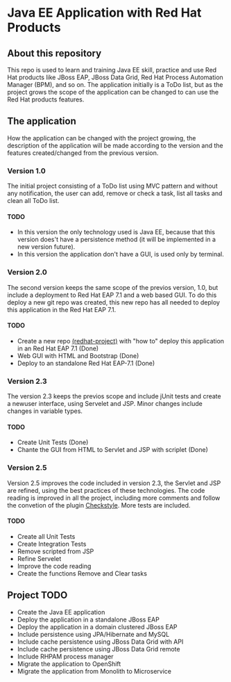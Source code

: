# Java EE Application with Red Hat Products

## About this repository

This repo is used to learn and training Java EE skill, practice and use Red Hat products like JBoss EAP, JBoss Data Grid, Red Hat Process Automation Manager (BPM), and so on.
The application initially is a ToDo list, but as the project grows the scope of the application can be changed to can use the Red Hat products features.

## The application

How the application can be changed with the project growing, the description of the application will be made according to the version and the features created/changed from the previous version.

### Version 1.0

The initial project consisting of a ToDo list using MVC pattern and without any notification, the user can add, remove or check a task, list all tasks and clean all ToDo list.

#### TODO
- In this version the only technology used is Java EE, because that this version does't have a persistence method (it will be implemented in a new version future).
- In this version the application don't have a GUI, is used only by terminal.

### Version 2.0

The second version keeps the same scope of the previos version, 1.0, but include a deployment to Red Hat EAP 7.1 and a web based GUI. To do this deploy a new git repo was created, this new repo has all needed to deploy this application in the Red Hat EAP 7.1.

#### TODO
- Create a new repo [(redhat-project)](https://github.com/ribeirorvs/redhat-project) with "how to" deploy this application in an Red Hat EAP 7.1 (Done)
- Web GUI with HTML and Bootstrap (Done)
- Deploy to an standalone Red Hat EAP-7.1 (Done)

### Version 2.3

The version 2.3 keeps the previos scope and include jUnit tests and create a newuser interface, using Servelet and JSP. Minor changes include changes in variable types.

#### TODO
- Create Unit Tests (Done)
- Chante the GUI from HTML to Servlet and JSP with scriplet (Done)

### Version 2.5

Version 2.5 improves the code included in version 2.3, the Servlet and JSP are refined, using the best practices of these technologies.
The code reading is improved in all the project, including more comments and follow the convetion of the plugin [Checkstyle](https://maven.apache.org/plugins/maven-checkstyle-plugin/usage.html). More tests are included.

#### TODO
- Create all Unit Tests
- Create Integration Tests
- Remove scripted from JSP
- Refine Servelet
- Improve the code reading
- Create the functions Remove and Clear tasks

## Project TODO

- Create the Java EE application
- Deploy the application in a standalone JBoss EAP
- Deploy the application in a domain clustered JBoss EAP
- Include persistence using JPA/Hibernate and MySQL
- Include cache persistence using JBoss Data Grid with API
- Include cache persistence using JBoss Data Grid remote
- Include RHPAM process manager
- Migrate the application to OpenShift
- Migrate the application from Monolith to Microservice
